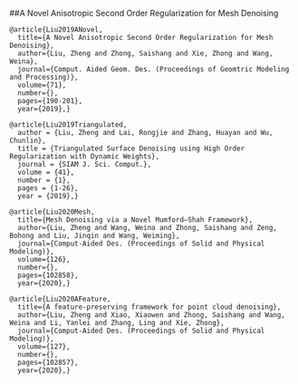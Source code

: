 <span id="Liu2019ANovel"></span>
##A Novel Anisotropic Second Order Regularization for Mesh Denoising
```TeX
@article{Liu2019ANovel,
  title={A Novel Anisotropic Second Order Regularization for Mesh Denoising},
  author={Liu, Zheng and Zhong, Saishang and Xie, Zhong and Wang, Weina},
  journal={Comput. Aided Geom. Des. (Proceedings of Geomtric Modeling and Processing)},
  volume={71},
  number={},
  pages={190-201},
  year={2019},}
```


<span id="Liu2019Triangulated"></span>
```TeX
@article{Liu2019Triangulated,
  author = {Liu, Zheng and Lai, Rongjie and Zhang, Huayan and Wu, Chunlin},
  title = {Triangulated Surface Denoising using High Order Regularization with Dynamic Weights},
  journal = {SIAM J. Sci. Comput.},
  volume = {41},
  number = {1},
  pages = {1-26},
  year = {2019},}
```


<span id="Liu2020Mesh"></span>
```TeX
@article{Liu2020Mesh,
  title={Mesh Denoising via a Novel Mumford–Shah Framework},
  author={Liu, Zheng and Wang, Weina and Zhong, Saishang and Zeng, Bohong and Liu, Jinqin and Wang, Weiming},
  journal={Comput-Aided Des. (Proceedings of Solid and Physical Modeling)},
  volume={126},
  number={},
  pages={102858},
  year={2020},}
```


<span id="Liu2020AFeature"></span>
```TeX
@article{Liu2020AFeature,
  title={A feature-preserving framework for point cloud denoising},
  author={Liu, Zheng and Xiao, Xiaowen and Zhong, Saishang and Wang, Weina and Li, Yanlei and Zhang, Ling and Xie, Zhong},
  journal={Comput-Aided Des. (Proceedings of Solid and Physical Modeling)},
  volume={127},
  number={},
  pages={102857},
  year={2020},}
```

